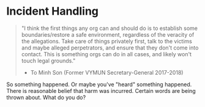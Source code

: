 # Incident Handling

> "I think the first things any org can and should do is to establish some boundaries/restore a safe environment, regardless of the veracity of the allegations. Take care of things privately first, talk to the victims and maybe alleged perpetrators, and ensure that they don't come into contact. This is something orgs can do in all cases, and likely won't touch legal grounds."
> - To Minh Son (Former VYMUN Secretary-General 2017-2018)

So something happened. Or maybe you've "heard" something happened. There is reasonable belief that harm was incurred. Certain words are being thrown about. What do you do?
